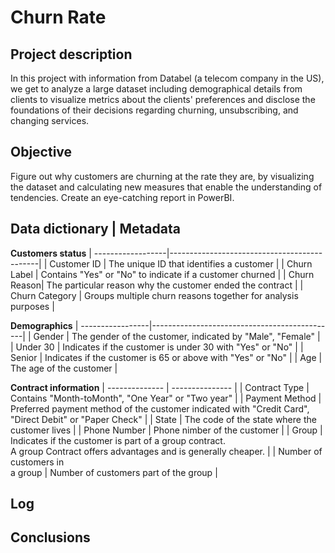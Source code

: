 # Churn Rate

## Project description

In this project with information from Databel (a telecom company in the US), we get to analyze a large dataset including demographical details from clients to visualize metrics about the clients' preferences and disclose the foundations of their decisions regarding churning, unsubscribing, and changing services.

## Objective

Figure out why customers are churning at the rate they are, by visualizing the dataset and calculating new measures that enable the understanding of tendencies. Create an eye-catching report in PowerBI.

## Data dictionary | Metadata

**Customers status**
| ------------------|---------------------------------------------|
| Customer ID | The unique ID that identifies a customer |
| Churn Label | Contains "Yes" or "No" to indicate if a customer churned |
| Churn Reason| The particular reason why the customer ended the contract |
| Churn Category | Groups multiple churn reasons together for analysis purposes |

**Demographics**
| -----------------|----------------------------------------------|
| Gender | The gender of the customer, indicated by "Male", "Female" |
| Under 30 | Indicates if the customer is under 30 with "Yes" or "No" |
| Senior |  Indicates if the customer is 65 or above with "Yes" or "No" |
| Age | The age of the customer |

**Contract information**
| -------------- | --------------- |
| Contract Type | Contains "Month-toMonth", "One Year" or "Two year" |
| Payment Method | Preferred payment method of the customer indicated with "Credit Card", "Direct Debit" or "Paper Check" |
| State | The code of the state where the customer lives |
| Phone Number | Phone nimber of the customer |
| Group | Indicates if the customer is part of a group contract. <br> A group Contract offers advantages and is generally cheaper. |
| Number of <br> customers in <br> a group | Number of customers part of the group |


## Log

## Conclusions
